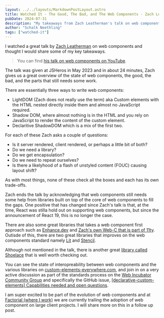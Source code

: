 ```yaml
---
layout: ../../layouts/MarkdownPostLayout.astro
title: Watched It - The Good, The Bad, and The Web Components - Zach Leatherman
pubDate: 2024-07-31
description: "My takeaways from Zach Leatherman's talk on web components at the 2023 JSHeroes conference."
author: "Schalk Neethling"
tags: ["watched-it"]
---
```


I watched a great talk by [Zach Leatherman](https://www.zachleat.com/) on web components and thought I would share some of my key takeaways.

> You can find [his talk on web components on YouTube](https://www.youtube.com/watch?v=R4Ri4ft7bXY).

The talk was given at JSHeros in May 2023 and in about 24 minutes, Zach gives us a great overview of the state of web components, the good, the bad, and the parts that still needs some work.

There are essentially three ways to write web components:

- LightDOM (Zach does not really use the term) aka Custom elements with the HTML nested directly inside them and almost no JavaScript required.
- Shadow DOM, where almost nothing is in the HTML and you rely on JavaScript to render the content of the custom element.
- Declaritive ShadowDOM which is a mix of the first two.

For each of these Zach asks a couple of questions:

- Is it server rendered, client rendered, or perhaps a little bit of both?
- Do we need a library?
- Do we get encapsulation?
- Do we need to repeat ourselves?
- Is there a likelyhood of a flash of unstyled content (FOUC) causing layout shift?

As with most things, none of these check all the boxes and each has its own trade-offs.

Zach ends the talk by acknowledging that web components still needs some help from libraries built on top of the core of web components to fill the gaps. One positive that has changed since Zach's talk is that, at the time, React was stilla hold out on supporting web components, but since the announcement of React 19, this is no longer the case.

There are also some great libraries that takes a web component first approach such as [Enhance.dev](https://enhance.dev/) and [Zach's own Web-C that is part of 11ty](https://www.11ty.dev/docs/languages/webc/). Outisde of this, there are two great libraries that improves on the web components standard namely [Lit](https://lit.dev/) and [Stencil](https://stenciljs.com/).

Although not mentioned in the talk, there is another great [library called Shoelace](https://shoelace.style/) that is well worth checking out.

You can see the state of interopreability between web components and the various libraries on [custom-elements-everywhere.com](https://custom-elements-everywhere.com/), and join in on a very active discussion as part of the standards process on the [Web Incubator Community Group](https://github.com/WICG) and specifically the GitHub issue, [\[declarative-custom-elements\] Capabilities needed and open questions](https://github.com/wicg/webcomponents/issues/1009).

I am super excited to be part of the evolution of web components and at [Factorial (where I work)](https://www.factorial.io/en) we are currently trailing the adoption of web component on large client projects. I will share more on this in a follow up post.

